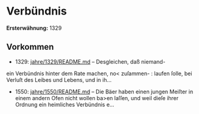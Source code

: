 # Verbündnis

**Ersterwähnung:** 1329

## Vorkommen
- 1329: [jahre/1329/README.md](../jahre/1329/README.md) – Desgleichen, daß niemand-

ein Verbündnis hinter dem Rate machen, no< zuſammen-
: laufen ſolle, bei Verluſt des Leibes und Lebens, und in
ih...
- 1550: [jahre/1550/README.md](../jahre/1550/README.md) – Die Bäer haben einen jungen Meiſter in einem
andern Ofen nicht wollen ba>en laſſen, und weil dieſe
ihrer Ordnung ein heimliches Verbündnis e...
